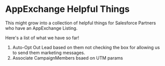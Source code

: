 # AppExchange Helpful Things

This might grow into a collection of helpful things for Salesforce Partners who have an AppExchange Listing.

Here's a list of what we have so far!

1. Auto-Opt Out Lead based on them not checking the box for allowing us to send them marketing messages.
2. Associate CampaignMembers bsaed on UTM params